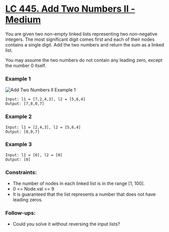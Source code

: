 # [LC 445. Add Two Numbers II - Medium](https://leetcode.com/problems/add-two-numbers-ii/description/)


You are given two non-empty linked lists representing two non-negative integers. The most significant digit comes first and each of their nodes contains a single digit. Add the two numbers and return the sum as a linked list.

You may assume the two numbers do not contain any leading zero, except the number 0 itself.  


### Example 1

![Add Two Numbers II Example 1](https://assets.leetcode.com/uploads/2021/04/09/sumii-linked-list.jpg)  

```
Input: l1 = [7,2,4,3], l2 = [5,6,4]
Output: [7,8,0,7]
```

### Example 2

```
Input: l1 = [2,4,3], l2 = [5,6,4]
Output: [8,0,7]
```

### Example 3

```
Input: l1 = [0], l2 = [0]
Output: [0]
```

### Constraints:

- The number of nodes in each linked list is in the range [1, 100].
- 0 <= Node.val <= 9
- It is guaranteed that the list represents a number that does not have leading zeros.


### Follow-ups:

- Could you solve it without reversing the input lists?